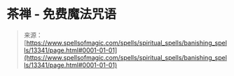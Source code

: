 <!--yml

category: 未分类

date: 2024-06-12 18:51:46

-->

# 茶禅 - 免费魔法咒语

> 来源：[https://www.spellsofmagic.com/spells/spiritual_spells/banishing_spells/13341/page.html#0001-01-01](https://www.spellsofmagic.com/spells/spiritual_spells/banishing_spells/13341/page.html#0001-01-01)
